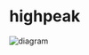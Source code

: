 # highpeak
![diagram](https://user-images.githubusercontent.com/83114282/145535197-0911f965-e527-40a0-9cea-ede0e874a916.jpg)
